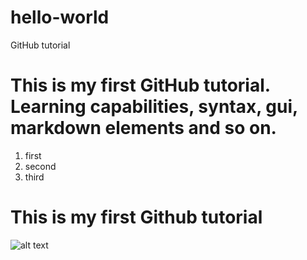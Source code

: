 # hello-world
GitHub tutorial
        
# This is my first GitHub tutorial. Learning capabilities, syntax, gui, markdown elements and so on.
1. first
2. second
3. third


# This is my first Github tutorial
![alt text](https://upload.wikimedia.org/wikipedia/en/c/c2/Peter_Griffin.png)
                                                                           
